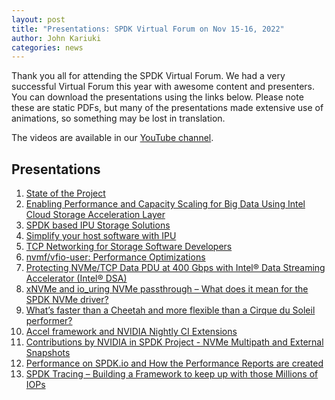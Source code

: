 ```yaml
---
layout: post
title: "Presentations: SPDK Virtual Forum on Nov 15-16, 2022"
author: John Kariuki
categories: news
---
```


Thank you all for attending the SPDK Virtual Forum. We had a very successful Virtual Forum this year with awesome content and presenters. You can download the presentations using the links below. Please note these are static PDFs, but many of the presentations made extensive use of animations, so something may be lost in translation.

The videos are available in our [YouTube channel](https://www.youtube.com/playlist?list=PL4eJZ5XvN_LQUpbB3IPUI1OyfC235StZI).

## Presentations
1. [State of the Project](https://ci.spdk.io/download/2022-virtual-forum-us/spdk22-harris-state-of-the-project.pdf)
2. [Enabling Performance and Capacity Scaling for Big Data Using Intel Cloud Storage Acceleration Layer](https://ci.spdk.io/download/2022-virtual-forum-us/SPDK22-Mateusz-Kozlowski-Enabling-Performance-and-Capacity-Scaling-for-Big-Data-Using-Intel-Cloud-Storage-Acceleration-Layer.pdf)
3. [SPDK based IPU Storage Solutions](https://ci.spdk.io/download/2022-virtual-forum-us/SPDK22-Yadong-LI_Jarek_Kogut-+SPDK-based-IPU-storage-solutions.pdf)
4. [Simplify your host software with IPU](https://ci.spdk.io/download/2022-virtual-forum-us/SPDK22-Konrad_Sztyber_Tomasz_Zawadzki_Simplify_your_host_software_with_IPU.pdf)
5. [TCP Networking for Storage Software Developers](https://ci.spdk.io/download/2022-virtual-forum-us/spdk22-Ben-Walker-TCP-networking-for-storage-developers.pdf)
6. [nvmf/vfio-user: Performance Optimizations](https://ci.spdk.io/download/2022-virtual-forum-us/spdk22-nutanix-nvmf-vfio-user.pdf)
7. [Protecting NVMe/TCP Data PDU at 400 Gbps with Intel® Data Streaming Accelerator (Intel® DSA)](https://ci.spdk.io/download/2022-virtual-forum-us/SPDK22-John-Kariuki-Protecting-NVMe-TCP-Data-with-Intel-DSA.pdf)
8. [xNVMe and io_uring NVMe passthrough – What does it mean for the SPDK NVMe driver?](https://ci.spdk.io/download/2022-virtual-forum-us/SPDK22-Jim-Harris-Simon-Lund-xNVMe-and-IO-Uring-NVMe-passthrough.pdf)
9. [What’s faster than a Cheetah and more flexible than a Cirque du Soleil performer?](https://ci.spdk.io/download/2022-virtual-forum-us/SPDK22-Paul-Luse-Accel_FW.pdf)
10. [Accel framework and NVIDIA Nightly CI Extensions](https://ci.spdk.io/download/2022-virtual-forum-us/SPDK22-Alexey-Marchuk-Accel-Framework-And-NVIDIA-Nightly-CI.pdf)
11. [Contributions by NVIDIA in SPDK Project - NVMe Multipath and External Snapshots](https://ci.spdk.io/download/2022-virtual-forum-us/SPDK22-Mike-Gerdts-And-Shuhei-Matsumoto-Contributions+by+NVIDIA+in+SPDK+Project.pdf)
12. [Performance on SPDK.io and How the Performance Reports are created](https://ci.spdk.io/download/2022-virtual-forum-us/SPDK22-Karol-Latecki-Performance-on-SPDK-IO-and-how-the-performance-reports-are-created.pdf)
13. [SPDK Tracing – Building a Framework to keep up with those Millions of IOPs](https://ci.spdk.io/download/2022-virtual-forum-us/spdk22-harris-spdk-tracing.pdf)

